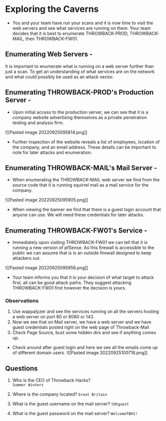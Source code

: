 # Exploring the Caverns
- You and your team have run your scans and it is now time to visit the web servers and see what services are running on them. Your team decides that it is best to enumerate THROWBACK-PROD, THROWBACK-MAIL, then THROWBACK-FW01.

## Enumerating Web Servers -
It is important to enumerate what is running on a web server further than just a scan. To get an understanding of what services are on the network and what could possibly be used as an attack vector.

## Enumerating THROWBACK-PROD's Production Server -
- Upon initial access to the production server, we can see that it is a company website advertising themselves as a private penetration testing and analysis firm.

![[Pasted image 20220925095814.png]]
- Further inspection of the website reveals a list of employees, location of the company, and an email address. These details can be important to note for later attacks and enumeration. 

## Enumerating THROWBACK-MAIL's Mail Server -
- When enumerating the THROWBACK-MAIL web server we find from the source code that it is running squirrel mail as a mail service for the company.

![[Pasted image 20220925095905.png]]
- When viewing the banner we find that there is a guest login account that anyone can use. We will need these credentials for later attacks.


## Enumerating THROWBACK-FW01's Service -
- Immediately upon visiting THROWBACK-FW01 we can tell that it is running a new version of pfSense. As this firewall is accessible to the public we can assume that is is an outside firewall designed to keep attackers out.

![[Pasted image 20220925095956.png]]
- Your team informs you that it is your decision of what target to attack first, all can be good attack paths. They suggest attacking THROWBACK-FW01 first however the decision is yours.



### Observations
1. Use wappalyzer and see the services running on all the servers hosting a web server on port 80 or 8080 or 143.
2. Now we see that on Mail server, we have a web server and we have guest credentials posted right on the web page of Throwback-Mail
3. Check Page Source, bust some hidden dirs and see if anything comes up.

- Check around after guest login and here we see all the emails come up of different domain users.
![[Pasted image 20220925100716.png]]


## Questions

1. Who is the CEO of Throwback Hacks?  
`Summer Winters`

2. Where is the company located?
`Great Britain`

3. What is the guest username on the mail server?
`tbhguest`

4. What is the guest password on the mail server?
`WelcomeTBH1!`


